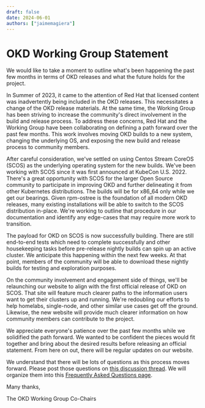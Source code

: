 ```yaml
---
draft: false 
date: 2024-06-01
authors: ["jaimemagiera"]
---
```


# OKD Working Group Statement

<!-- cSpell:ignore SCOS ostree homelabs -->

We would like to take a moment to outline what's been happening the past few months in terms of OKD releases and what the future holds for the project. 

In Summer of 2023, it came to the attention of Red Hat that licensed content was inadvertently being included in the OKD releases. This necessitates a change of the OKD release materials. At the same time, the Working Group has been striving to increase the community's direct involvement in the build and release process. To address these concerns, Red Hat and the Working Group have been collaborating on defining a path forward over the past few months. This work involves moving OKD builds to a new system, changing the underlying OS, and exposing the new build and release process to community members. 

After careful consideration, we've settled on using Centos Stream CoreOS (SCOS) as the underlying operating system for the new builds. We've been working with SCOS since it was first announced at KubeCon U.S. 2022. There's a great opportunity with SCOS for the larger Open Source community to participate in improving OKD and further delineating it from other Kubernetes distributions. The builds will be for x86_64 only while we get our bearings. Given rpm-ostree is the foundation of all modern OKD releases, many existing installations will be able to switch to the SCOS distribution in-place. We're working to outline that procedure in our documentation and identify any edge-cases that may require more work to transition.

The payload for OKD on SCOS is now successfully building. There are still end-to-end tests which need to complete successfully and other housekeeping tasks before pre-release nightly builds can spin up an active cluster. We anticipate this happening within the next few weeks. At that point, members of the community will be able to download these nightly builds for testing and exploration purposes.

On the community involvement and engagement side of things, we'll be relaunching our website to align with the first official release of OKD on SCOS. That site will feature much clearer paths to the information users want to get their clusters up and running. We're redoubling our efforts to help homelabs, single-node, and other similar use cases get off the ground. Likewise, the new website will provide much clearer information on how community members can contribute to the project. 

We appreciate everyone's patience over the past few months while we solidified the path forward. We wanted to be confident the pieces would fit together and bring about the desired results before releasing an official statement. From here on out, there will be regular updates on our website.

We understand that there will be lots of questions as this process moves forward. Please post those questions on [this discussion thread](https://github.com/okd-project/okd/discussions/1922). We will organize them into this [Frequently Asked Questions page](https://okd.io/scos-migration-faq/).

Many thanks,

The OKD Working Group Co-Chairs